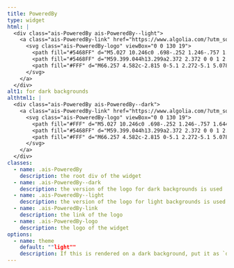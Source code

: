 ```yaml
---
title: PoweredBy
type: widget
html: |
  <div class="ais-PoweredBy ais-PoweredBy--light">
    <a class="ais-PoweredBy-link" href="https://www.algolia.com/?utm_source=react-instantsearch&amp;utm_medium=website&amp;utm_content=localhost&amp;utm_campaign=poweredby" target="_blank" aria-label="search by Algolia">
      <svg class="ais-PoweredBy-logo" viewBox="0 0 130 19">
        <path fill="#5468FF" d="M5.027 10.246c0 .698-.252 1.246-.757 1.644-.505.397-1.201.596-2.089.596-.888 0-1.615-.138-2.181-.414v-1.214c.358.168.739.301 1.141.397.403.097.778.145 1.125.145.508 0 .884-.097 1.125-.29a.945.945 0 0 0 .363-.779.978.978 0 0 0-.333-.747c-.222-.204-.68-.446-1.375-.725C1.33 8.57.825 8.24.531 7.865c-.294-.372-.44-.82-.44-1.343 0-.655.233-1.17.698-1.547.465-.376 1.09-.564 1.875-.564.752 0 1.5.165 2.245.494l-.408 1.047c-.698-.294-1.321-.44-1.869-.44-.415 0-.73.09-.945.271a.89.89 0 0 0-.322.717c0 .204.043.38.129.524.086.145.227.282.424.411.197.13.551.3 1.063.51.577.24.999.464 1.268.671.269.208.465.442.591.704.125.261.188.57.188.924l-.001.002zm3.98 2.24c-.924 0-1.646-.269-2.167-.808-.521-.539-.781-1.28-.781-2.226 0-.97.242-1.733.725-2.288.483-.555 1.148-.833 1.993-.833.784 0 1.404.238 1.858.714.455.476.682 1.132.682 1.966v.682H7.359c.018.577.174 1.02.467 1.33.294.31.707.464 1.241.464.351 0 .678-.033.98-.099a5.1 5.1 0 0 0 .975-.33v1.026a3.865 3.865 0 0 1-.935.312 5.723 5.723 0 0 1-1.08.091zm7.46-.107l-.252-.827h-.043c-.286.362-.575.608-.865.74-.29.13-.662.195-1.117.195-.584 0-1.039-.158-1.367-.473-.328-.315-.491-.76-.491-1.337 0-.612.227-1.074.682-1.386.455-.312 1.148-.482 2.079-.51l1.026-.032v-.317c0-.38-.089-.663-.266-.85-.177-.189-.452-.283-.824-.283-.304 0-.596.045-.875.134a6.68 6.68 0 0 0-.806.317l-.408-.902a4.414 4.414 0 0 1 1.058-.384 4.856 4.856 0 0 1 1.085-.132c.756 0 1.326.165 1.711.494.385.33.577.847.577 1.552v4.001h-.904zm5.677-6.048c.254 0 .464.018.628.054l-.124 1.176a2.383 2.383 0 0 0-.559-.064c-.505 0-.914.165-1.227.494-.313.33-.47.757-.47 1.284v3.104H19.13V6.44h.988l.167 1.047h.064c.197-.354.454-.636.771-.843a1.83 1.83 0 0 1 1.023-.312h.001zm4.125 6.155c-.899 0-1.582-.262-2.049-.787-.467-.525-.701-1.277-.701-2.259 0-.999.244-1.767.733-2.304.489-.537 1.195-.806 2.119-.806.627 0 1.191.116 1.692.35l-.381 1.014c-.534-.208-.974-.312-1.321-.312-1.028 0-1.542.682-1.542 2.046 0 .666.128 1.166.384 1.501.256.335.631.502 1.125.502a3.23 3.23 0 0 0 1.595-.419v1.101a2.53 2.53 0 0 1-.722.285 4.356 4.356 0 0 1-.932.086v.002zm8.277-.107h-1.268V8.727c0-.458-.092-.8-.277-1.026-.184-.226-.477-.338-.878-.338-.53 0-.919.158-1.168.475-.249.317-.373.848-.373 1.593v2.95H29.32V4.022h1.262v2.122c0 .34-.021.704-.064 1.09h.081a1.76 1.76 0 0 1 .717-.666c.306-.158.663-.236 1.072-.236 1.439 0 2.159.725 2.159 2.175v3.873l-.001-.002zm7.648-6.048c.741 0 1.319.27 1.732.806.414.537.62 1.291.62 2.261 0 .974-.209 1.732-.628 2.275-.419.542-1.001.814-1.746.814-.752 0-1.336-.27-1.751-.81h-.086l-.231.703h-.945V4.023h1.262V6.01l-.021.655-.032.553h.054c.401-.59.992-.886 1.772-.886zm2.917.107h1.375l1.208 3.368c.183.48.304.931.365 1.354h.043c.032-.197.091-.436.177-.717.086-.28.541-1.616 1.364-4.004h1.364l-2.541 6.73c-.462 1.235-1.232 1.853-2.31 1.853-.279 0-.551-.03-.816-.09v-1c.19.043.406.064.65.064.609 0 1.037-.353 1.284-1.058l.22-.559-2.385-5.94h.002zm-3.244.924c-.508 0-.875.15-1.098.448-.224.3-.339.8-.346 1.501v.086c0 .723.115 1.247.344 1.571.229.324.603.486 1.123.486.448 0 .787-.177 1.018-.532.231-.354.346-.867.346-1.536 0-1.35-.462-2.025-1.386-2.025l-.001.001zm-27.28 4.157c.458 0 .826-.128 1.104-.384.278-.256.416-.615.416-1.077v-.516l-.763.032c-.594.021-1.027.121-1.297.298s-.406.448-.406.814c0 .265.079.47.236.615.158.145.394.218.709.218h.001zM8.775 7.287c-.401 0-.722.127-.964.381s-.386.625-.432 1.112h2.696c-.007-.49-.125-.862-.354-1.115-.229-.252-.544-.379-.945-.379l-.001.001zM102.162 13.784c0 1.455-.372 2.517-1.123 3.193-.75.676-1.895 1.013-3.44 1.013-.564 0-1.736-.109-2.673-.316l.345-1.689c.783.163 1.819.207 2.361.207.86 0 1.473-.174 1.84-.523.367-.349.548-.866.548-1.553v-.349a6.374 6.374 0 0 1-.838.316 4.151 4.151 0 0 1-1.194.158 4.515 4.515 0 0 1-1.616-.278 3.385 3.385 0 0 1-1.254-.817 3.744 3.744 0 0 1-.811-1.35c-.192-.54-.29-1.505-.29-2.213 0-.665.104-1.498.307-2.054a3.925 3.925 0 0 1 .904-1.433 4.124 4.124 0 0 1 1.441-.926 5.31 5.31 0 0 1 1.945-.365c.696 0 1.337.087 1.961.191a15.86 15.86 0 0 1 1.588.332v8.456h-.001zm-5.955-4.206c0 .893.197 1.885.592 2.3.394.413.904.62 1.528.62.34 0 .663-.049.964-.142a2.75 2.75 0 0 0 .734-.332v-5.29a8.531 8.531 0 0 0-1.413-.18c-.778-.022-1.369.294-1.786.801-.411.507-.619 1.395-.619 2.223zm16.121 0c0 .72-.104 1.264-.318 1.858a4.389 4.389 0 0 1-.904 1.52c-.389.42-.854.746-1.402.975-.548.23-1.391.36-1.813.36-.422-.005-1.26-.125-1.802-.36a4.088 4.088 0 0 1-1.397-.975 4.486 4.486 0 0 1-.909-1.52 5.037 5.037 0 0 1-.329-1.858c0-.719.099-1.41.318-1.999.219-.588.526-1.09.92-1.509.394-.42.865-.74 1.402-.97a4.547 4.547 0 0 1 1.786-.338 4.69 4.69 0 0 1 1.791.338 3.92 3.92 0 0 1 1.402.97c.389.42.69.921.909 1.51.23.587.345 1.28.345 1.998h.001zm-2.192.005c0-.92-.203-1.689-.597-2.223-.394-.539-.948-.806-1.654-.806-.707 0-1.26.267-1.654.806-.394.54-.586 1.302-.586 2.223 0 .932.197 1.558.592 2.098.394.545.948.812 1.654.812.707 0 1.26-.272 1.654-.812.394-.545.592-1.166.592-2.098h-.001zm6.963 4.708c-3.511.016-3.511-2.822-3.511-3.274L113.583.95l2.142-.338v10.003c0 .256 0 1.88 1.375 1.885v1.793h-.001zm3.774 0h-2.153V5.095l2.153-.338zM119.794 3.75a1.3 1.3 0 0 0 1.304-1.292c0-.714-.581-1.29-1.304-1.29-.723 0-1.304.577-1.304 1.29 0 .714.586 1.291 1.304 1.291zm6.431 1.012c.707 0 1.304.087 1.786.262.482.174.871.42 1.156.73.285.311.488.735.608 1.182.126.447.186.937.186 1.476v5.481a25.24 25.24 0 0 1-1.495.251c-.668.098-1.419.147-2.251.147a6.829 6.829 0 0 1-1.517-.158 3.213 3.213 0 0 1-1.178-.507 2.455 2.455 0 0 1-.761-.904c-.181-.37-.274-.893-.274-1.438 0-.523.104-.855.307-1.215.208-.36.487-.654.838-.883a3.609 3.609 0 0 1 1.227-.49 7.073 7.073 0 0 1 2.202-.103c.263.027.537.076.833.147v-.349c0-.245-.027-.479-.088-.697a1.486 1.486 0 0 0-.307-.583c-.148-.169-.34-.3-.581-.392a2.536 2.536 0 0 0-.915-.163c-.493 0-.942.06-1.353.131-.411.071-.75.153-1.008.245l-.257-1.749c.268-.093.668-.185 1.183-.278a9.335 9.335 0 0 1 1.66-.142h-.001zm.179 7.73c.657 0 1.145-.038 1.484-.104V10.22a5.097 5.097 0 0 0-1.978-.104c-.241.033-.46.098-.652.191a1.167 1.167 0 0 0-.466.392c-.121.17-.175.267-.175.523 0 .501.175.79.493.981.323.196.75.29 1.293.29h.001zM84.108 4.816c.707 0 1.304.087 1.786.262.482.174.871.42 1.156.73.29.316.487.735.608 1.182.126.447.186.937.186 1.476v5.481a25.24 25.24 0 0 1-1.495.251c-.668.098-1.419.147-2.251.147a6.829 6.829 0 0 1-1.517-.158 3.213 3.213 0 0 1-1.178-.507 2.455 2.455 0 0 1-.761-.904c-.181-.37-.274-.893-.274-1.438 0-.523.104-.855.307-1.215.208-.36.487-.654.838-.883a3.609 3.609 0 0 1 1.227-.49 7.073 7.073 0 0 1 2.202-.103c.257.027.537.076.833.147v-.349c0-.245-.027-.479-.088-.697a1.486 1.486 0 0 0-.307-.583c-.148-.169-.34-.3-.581-.392a2.536 2.536 0 0 0-.915-.163c-.493 0-.942.06-1.353.131-.411.071-.75.153-1.008.245l-.257-1.749c.268-.093.668-.185 1.183-.278a8.89 8.89 0 0 1 1.66-.142h-.001zm.185 7.736c.657 0 1.145-.038 1.484-.104V10.28a5.097 5.097 0 0 0-1.978-.104c-.241.033-.46.098-.652.191a1.167 1.167 0 0 0-.466.392c-.121.17-.175.267-.175.523 0 .501.175.79.493.981.318.191.75.29 1.293.29h.001zm8.683 1.738c-3.511.016-3.511-2.822-3.511-3.274L89.46.948 91.602.61v10.003c0 .256 0 1.88 1.375 1.885v1.793h-.001z"/>
        <path fill="#5468FF" d="M59.399.044h13.299a2.372 2.372 0 0 1 2.377 2.364v13.234a2.372 2.372 0 0 1-2.377 2.364H59.399a2.372 2.372 0 0 1-2.377-2.364V2.403A2.368 2.368 0 0 1 59.399.044z"/>
        <path fill="#FFF" d="M66.257 4.582c-2.815 0-5.1 2.272-5.1 5.078 0 2.806 2.284 5.072 5.1 5.072 2.815 0 5.1-2.272 5.1-5.078 0-2.806-2.279-5.072-5.1-5.072zm0 8.652c-1.983 0-3.593-1.602-3.593-3.574 0-1.972 1.61-3.574 3.593-3.574 1.983 0 3.593 1.602 3.593 3.574a3.582 3.582 0 0 1-3.593 3.574zm0-6.418V9.48c0 .076.082.131.153.093l2.377-1.226c.055-.027.071-.093.044-.147a2.96 2.96 0 0 0-2.465-1.487c-.055 0-.11.044-.11.104h.001zm-3.33-1.956l-.312-.31a.783.783 0 0 0-1.106 0l-.372.37a.773.773 0 0 0 0 1.1l.307.305c.049.05.121.038.164-.01.181-.246.378-.48.597-.698.225-.223.455-.42.707-.599.055-.033.06-.109.016-.158h-.001zm5.001-.806v-.616a.781.781 0 0 0-.783-.779h-1.824a.78.78 0 0 0-.783.78v.631c0 .071.066.12.137.104a5.736 5.736 0 0 1 1.588-.223c.52 0 1.035.071 1.534.207a.106.106 0 0 0 .131-.104z"/>
      </svg>
    </a>
  </div>
alt1: for dark backgrounds
althtml1: |
  <div class="ais-PoweredBy ais-PoweredBy--dark">
    <a class="ais-PoweredBy-link" href="https://www.algolia.com/?utm_source=react-instantsearch&amp;utm_medium=website&amp;utm_content=localhost&amp;utm_campaign=poweredby" target="_blank" aria-label="search by Algolia">
      <svg class="ais-PoweredBy-logo" viewBox="0 0 130 19">
        <path fill="#FFF" d="M5.027 10.246c0 .698-.252 1.246-.757 1.644-.505.397-1.201.596-2.089.596-.888 0-1.615-.138-2.181-.414v-1.214c.358.168.739.301 1.141.397.403.097.778.145 1.125.145.508 0 .884-.097 1.125-.29a.945.945 0 0 0 .363-.779.978.978 0 0 0-.333-.747c-.222-.204-.68-.446-1.375-.725C1.33 8.57.825 8.24.531 7.865c-.294-.372-.44-.82-.44-1.343 0-.655.233-1.17.698-1.547.465-.376 1.09-.564 1.875-.564.752 0 1.5.165 2.245.494l-.408 1.047c-.698-.294-1.321-.44-1.869-.44-.415 0-.73.09-.945.271a.89.89 0 0 0-.322.717c0 .204.043.38.129.524.086.145.227.282.424.411.197.13.551.3 1.063.51.577.24.999.464 1.268.671.269.208.465.442.591.704.125.261.188.57.188.924l-.001.002zm3.98 2.24c-.924 0-1.646-.269-2.167-.808-.521-.539-.781-1.28-.781-2.226 0-.97.242-1.733.725-2.288.483-.555 1.148-.833 1.993-.833.784 0 1.404.238 1.858.714.455.476.682 1.132.682 1.966v.682H7.359c.018.577.174 1.02.467 1.33.294.31.707.464 1.241.464.351 0 .678-.033.98-.099a5.1 5.1 0 0 0 .975-.33v1.026a3.865 3.865 0 0 1-.935.312 5.723 5.723 0 0 1-1.08.091zm7.46-.107l-.252-.827h-.043c-.286.362-.575.608-.865.74-.29.13-.662.195-1.117.195-.584 0-1.039-.158-1.367-.473-.328-.315-.491-.76-.491-1.337 0-.612.227-1.074.682-1.386.455-.312 1.148-.482 2.079-.51l1.026-.032v-.317c0-.38-.089-.663-.266-.85-.177-.189-.452-.283-.824-.283-.304 0-.596.045-.875.134a6.68 6.68 0 0 0-.806.317l-.408-.902a4.414 4.414 0 0 1 1.058-.384 4.856 4.856 0 0 1 1.085-.132c.756 0 1.326.165 1.711.494.385.33.577.847.577 1.552v4.001h-.904zm5.677-6.048c.254 0 .464.018.628.054l-.124 1.176a2.383 2.383 0 0 0-.559-.064c-.505 0-.914.165-1.227.494-.313.33-.47.757-.47 1.284v3.104H19.13V6.44h.988l.167 1.047h.064c.197-.354.454-.636.771-.843a1.83 1.83 0 0 1 1.023-.312h.001zm4.125 6.155c-.899 0-1.582-.262-2.049-.787-.467-.525-.701-1.277-.701-2.259 0-.999.244-1.767.733-2.304.489-.537 1.195-.806 2.119-.806.627 0 1.191.116 1.692.35l-.381 1.014c-.534-.208-.974-.312-1.321-.312-1.028 0-1.542.682-1.542 2.046 0 .666.128 1.166.384 1.501.256.335.631.502 1.125.502a3.23 3.23 0 0 0 1.595-.419v1.101a2.53 2.53 0 0 1-.722.285 4.356 4.356 0 0 1-.932.086v.002zm8.277-.107h-1.268V8.727c0-.458-.092-.8-.277-1.026-.184-.226-.477-.338-.878-.338-.53 0-.919.158-1.168.475-.249.317-.373.848-.373 1.593v2.95H29.32V4.022h1.262v2.122c0 .34-.021.704-.064 1.09h.081a1.76 1.76 0 0 1 .717-.666c.306-.158.663-.236 1.072-.236 1.439 0 2.159.725 2.159 2.175v3.873l-.001-.002zm7.648-6.048c.741 0 1.319.27 1.732.806.414.537.62 1.291.62 2.261 0 .974-.209 1.732-.628 2.275-.419.542-1.001.814-1.746.814-.752 0-1.336-.27-1.751-.81h-.086l-.231.703h-.945V4.023h1.262V6.01l-.021.655-.032.553h.054c.401-.59.992-.886 1.772-.886zm2.917.107h1.375l1.208 3.368c.183.48.304.931.365 1.354h.043c.032-.197.091-.436.177-.717.086-.28.541-1.616 1.364-4.004h1.364l-2.541 6.73c-.462 1.235-1.232 1.853-2.31 1.853-.279 0-.551-.03-.816-.09v-1c.19.043.406.064.65.064.609 0 1.037-.353 1.284-1.058l.22-.559-2.385-5.94h.002zm-3.244.924c-.508 0-.875.15-1.098.448-.224.3-.339.8-.346 1.501v.086c0 .723.115 1.247.344 1.571.229.324.603.486 1.123.486.448 0 .787-.177 1.018-.532.231-.354.346-.867.346-1.536 0-1.35-.462-2.025-1.386-2.025l-.001.001zm-27.28 4.157c.458 0 .826-.128 1.104-.384.278-.256.416-.615.416-1.077v-.516l-.763.032c-.594.021-1.027.121-1.297.298s-.406.448-.406.814c0 .265.079.47.236.615.158.145.394.218.709.218h.001zM8.775 7.287c-.401 0-.722.127-.964.381s-.386.625-.432 1.112h2.696c-.007-.49-.125-.862-.354-1.115-.229-.252-.544-.379-.945-.379l-.001.001zM102.162 13.784c0 1.455-.372 2.517-1.123 3.193-.75.676-1.895 1.013-3.44 1.013-.564 0-1.736-.109-2.673-.316l.345-1.689c.783.163 1.819.207 2.361.207.86 0 1.473-.174 1.84-.523.367-.349.548-.866.548-1.553v-.349a6.374 6.374 0 0 1-.838.316 4.151 4.151 0 0 1-1.194.158 4.515 4.515 0 0 1-1.616-.278 3.385 3.385 0 0 1-1.254-.817 3.744 3.744 0 0 1-.811-1.35c-.192-.54-.29-1.505-.29-2.213 0-.665.104-1.498.307-2.054a3.925 3.925 0 0 1 .904-1.433 4.124 4.124 0 0 1 1.441-.926 5.31 5.31 0 0 1 1.945-.365c.696 0 1.337.087 1.961.191a15.86 15.86 0 0 1 1.588.332v8.456h-.001zm-5.955-4.206c0 .893.197 1.885.592 2.3.394.413.904.62 1.528.62.34 0 .663-.049.964-.142a2.75 2.75 0 0 0 .734-.332v-5.29a8.531 8.531 0 0 0-1.413-.18c-.778-.022-1.369.294-1.786.801-.411.507-.619 1.395-.619 2.223zm16.121 0c0 .72-.104 1.264-.318 1.858a4.389 4.389 0 0 1-.904 1.52c-.389.42-.854.746-1.402.975-.548.23-1.391.36-1.813.36-.422-.005-1.26-.125-1.802-.36a4.088 4.088 0 0 1-1.397-.975 4.486 4.486 0 0 1-.909-1.52 5.037 5.037 0 0 1-.329-1.858c0-.719.099-1.41.318-1.999.219-.588.526-1.09.92-1.509.394-.42.865-.74 1.402-.97a4.547 4.547 0 0 1 1.786-.338 4.69 4.69 0 0 1 1.791.338 3.92 3.92 0 0 1 1.402.97c.389.42.69.921.909 1.51.23.587.345 1.28.345 1.998h.001zm-2.192.005c0-.92-.203-1.689-.597-2.223-.394-.539-.948-.806-1.654-.806-.707 0-1.26.267-1.654.806-.394.54-.586 1.302-.586 2.223 0 .932.197 1.558.592 2.098.394.545.948.812 1.654.812.707 0 1.26-.272 1.654-.812.394-.545.592-1.166.592-2.098h-.001zm6.963 4.708c-3.511.016-3.511-2.822-3.511-3.274L113.583.95l2.142-.338v10.003c0 .256 0 1.88 1.375 1.885v1.793h-.001zm3.774 0h-2.153V5.095l2.153-.338zM119.794 3.75a1.3 1.3 0 0 0 1.304-1.292c0-.714-.581-1.29-1.304-1.29-.723 0-1.304.577-1.304 1.29 0 .714.586 1.291 1.304 1.291zm6.431 1.012c.707 0 1.304.087 1.786.262.482.174.871.42 1.156.73.285.311.488.735.608 1.182.126.447.186.937.186 1.476v5.481a25.24 25.24 0 0 1-1.495.251c-.668.098-1.419.147-2.251.147a6.829 6.829 0 0 1-1.517-.158 3.213 3.213 0 0 1-1.178-.507 2.455 2.455 0 0 1-.761-.904c-.181-.37-.274-.893-.274-1.438 0-.523.104-.855.307-1.215.208-.36.487-.654.838-.883a3.609 3.609 0 0 1 1.227-.49 7.073 7.073 0 0 1 2.202-.103c.263.027.537.076.833.147v-.349c0-.245-.027-.479-.088-.697a1.486 1.486 0 0 0-.307-.583c-.148-.169-.34-.3-.581-.392a2.536 2.536 0 0 0-.915-.163c-.493 0-.942.06-1.353.131-.411.071-.75.153-1.008.245l-.257-1.749c.268-.093.668-.185 1.183-.278a9.335 9.335 0 0 1 1.66-.142h-.001zm.179 7.73c.657 0 1.145-.038 1.484-.104V10.22a5.097 5.097 0 0 0-1.978-.104c-.241.033-.46.098-.652.191a1.167 1.167 0 0 0-.466.392c-.121.17-.175.267-.175.523 0 .501.175.79.493.981.323.196.75.29 1.293.29h.001zM84.108 4.816c.707 0 1.304.087 1.786.262.482.174.871.42 1.156.73.29.316.487.735.608 1.182.126.447.186.937.186 1.476v5.481a25.24 25.24 0 0 1-1.495.251c-.668.098-1.419.147-2.251.147a6.829 6.829 0 0 1-1.517-.158 3.213 3.213 0 0 1-1.178-.507 2.455 2.455 0 0 1-.761-.904c-.181-.37-.274-.893-.274-1.438 0-.523.104-.855.307-1.215.208-.36.487-.654.838-.883a3.609 3.609 0 0 1 1.227-.49 7.073 7.073 0 0 1 2.202-.103c.257.027.537.076.833.147v-.349c0-.245-.027-.479-.088-.697a1.486 1.486 0 0 0-.307-.583c-.148-.169-.34-.3-.581-.392a2.536 2.536 0 0 0-.915-.163c-.493 0-.942.06-1.353.131-.411.071-.75.153-1.008.245l-.257-1.749c.268-.093.668-.185 1.183-.278a8.89 8.89 0 0 1 1.66-.142h-.001zm.185 7.736c.657 0 1.145-.038 1.484-.104V10.28a5.097 5.097 0 0 0-1.978-.104c-.241.033-.46.098-.652.191a1.167 1.167 0 0 0-.466.392c-.121.17-.175.267-.175.523 0 .501.175.79.493.981.318.191.75.29 1.293.29h.001zm8.683 1.738c-3.511.016-3.511-2.822-3.511-3.274L89.46.948 91.602.61v10.003c0 .256 0 1.88 1.375 1.885v1.793h-.001z"/>
        <path fill="#5468FF" d="M59.399.044h13.299a2.372 2.372 0 0 1 2.377 2.364v13.234a2.372 2.372 0 0 1-2.377 2.364H59.399a2.372 2.372 0 0 1-2.377-2.364V2.403A2.368 2.368 0 0 1 59.399.044z"/>
        <path fill="#FFF" d="M66.257 4.582c-2.815 0-5.1 2.272-5.1 5.078 0 2.806 2.284 5.072 5.1 5.072 2.815 0 5.1-2.272 5.1-5.078 0-2.806-2.279-5.072-5.1-5.072zm0 8.652c-1.983 0-3.593-1.602-3.593-3.574 0-1.972 1.61-3.574 3.593-3.574 1.983 0 3.593 1.602 3.593 3.574a3.582 3.582 0 0 1-3.593 3.574zm0-6.418V9.48c0 .076.082.131.153.093l2.377-1.226c.055-.027.071-.093.044-.147a2.96 2.96 0 0 0-2.465-1.487c-.055 0-.11.044-.11.104h.001zm-3.33-1.956l-.312-.31a.783.783 0 0 0-1.106 0l-.372.37a.773.773 0 0 0 0 1.1l.307.305c.049.05.121.038.164-.01.181-.246.378-.48.597-.698.225-.223.455-.42.707-.599.055-.033.06-.109.016-.158h-.001zm5.001-.806v-.616a.781.781 0 0 0-.783-.779h-1.824a.78.78 0 0 0-.783.78v.631c0 .071.066.12.137.104a5.736 5.736 0 0 1 1.588-.223c.52 0 1.035.071 1.534.207a.106.106 0 0 0 .131-.104z"/>
      </svg>
    </a>
  </div>
classes:
  - name: .ais-PoweredBy
    description: the root div of the widget
  - name: .ais-PoweredBy--dark
    description: the version of the logo for dark backgrounds is used
  - name: .ais-PoweredBy--light
    description: the version of the logo for light backgrounds is used
  - name: .ais-PoweredBy-link
    description: the link of the logo
  - name: .ais-PoweredBy-logo
    description: the logo of the widget
options:
  - name: theme
    default: ""light""
    description: If this is rendered on a dark background, put it as `dark`
---
```

